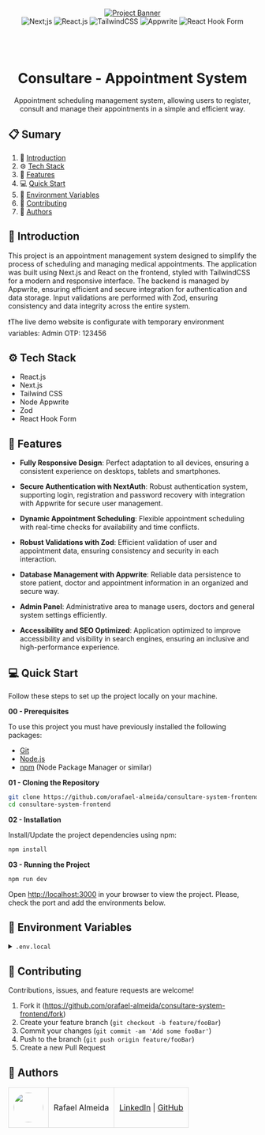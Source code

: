 
<div align="center">
  <br />
    <a href="https://github.com/orafael-almeida" target="_blank">
      <img src="https://github.com/orafael-almeida/consultare-system-frontend/blob/main/public/assets/images/consultare-readme.png?raw=true" alt="Project Banner">
    </a>
  <br />

  <div>
    <img src="https://img.shields.io/badge/-Next_JS-black?style=for-the-badge&logoColor=white&logo=next.js&color=black" alt="Next;js" />
    <img src="https://img.shields.io/badge/-React_JS-black?style=for-the-badge&logoColor=white&logo=react&color=61DAFB" alt="React.js" />
    <img src="https://img.shields.io/badge/-Tailwind_CSS-black?style=for-the-badge&logoColor=white&logo=tailwindcss&color=06B6D4" alt="TailwindCSS" />
    <img src="https://img.shields.io/badge/Appwrite-F02E65?style=for-the-badge&logo=Appwrite&logoColor=black" alt="Appwrite" />
    <img src="https://img.shields.io/badge/react--hook--form-EC5990?style=for-the-badge&logo=reacthookform&logoColor=white" alt="React Hook Form" />
  </div>
<br/><br/></br>
 
  <h1 align="center">Consultare - Appointment System</h1>

   <div align="center">
     Appointment scheduling management system, allowing users to register, consult and manage their appointments in a simple and efficient way.
    </div>
</div>

## 📋 <a name="table">Sumary</a>

1. 🚀 [Introduction](#introduction)
2. ⚙️ [Tech Stack](#tech-stack)
3. 🔋 [Features](#features)
4. 💻 [Quick Start](#quick-start)
5. 💾 [Environment Variables](#envs)
6. 🤝 [Contributing](#contributing)
7. 👥 [Authors](#authors)


## <a name="introduction">🚀 Introduction</a>

This project is an appointment management system designed to simplify the process of scheduling and managing medical appointments. The application was built using Next.js and React on the frontend, styled with TailwindCSS for a modern and responsive interface. The backend is managed by Appwrite, ensuring efficient and secure integration for authentication and data storage. Input validations are performed with Zod, ensuring consistency and data integrity across the entire system.

❗The live demo website is configurate with temporary environment variables:
Admin OTP: 123456

## <a name="tech-stack">⚙️ Tech Stack</a>

- React.js
- Next.js
- Tailwind CSS
- Node Appwrite
- Zod
- React Hook Form


## <a name="features">🔋 Features</a>

- **Fully Responsive Design**: Perfect adaptation to all devices, ensuring a consistent experience on desktops, tablets and smartphones.

- **Secure Authentication with NextAuth**: Robust authentication system, supporting login, registration and password recovery with integration with Appwrite for secure user management.

- **Dynamic Appointment Scheduling**: Flexible appointment scheduling with real-time checks for availability and time conflicts.

- **Robust Validations with Zod**: Efficient validation of user and appointment data, ensuring consistency and security in each interaction.

- **Database Management with Appwrite**: Reliable data persistence to store patient, doctor and appointment information in an organized and secure way.

- **Admin Panel**: Administrative area to manage users, doctors and general system settings efficiently.

- **Accessibility and SEO Optimized**: Application optimized to improve accessibility and visibility in search engines, ensuring an inclusive and high-performance experience.


## <a name="quick-start">💻 Quick Start</a>

Follow these steps to set up the project locally on your machine.

**00 - Prerequisites**

To use this project you must have previously installed the following packages:

- [Git](https://git-scm.com/)
- [Node.js](https://nodejs.org/en)
- [npm](https://www.npmjs.com/) (Node Package Manager or similar)

**01 - Cloning the Repository**

```bash
git clone https://github.com/orafael-almeida/consultare-system-frontend
cd consultare-system-frontend
```

**02 - Installation**

Install/Update the project dependencies using npm:

```bash
npm install
```

**03 - Running the Project**

```bash
npm run dev
```

Open [http://localhost:3000](http://localhost:3000) in your browser to view the project.
Please, check the port and add the environments below.

## <a name="envs">💾 Environment Variables</a>

<details>
<summary><code>.env.local</code></summary>

```
#Add the ids of yours tables provided by Appwrite.

NEXT_PUBLIC_ENDPOINT=https://cloud.appwrite.io/v1
PROJECT_ID=
API_KEY=
DATABASE_ID=
PATIENT_COLLECTION_ID=
APPOINTMENT_COLLECTION_ID=
NEXT_PUBLIC_BUCKET_ID=

NEXT_PUBLIC_ADMIN_PASSKEY=

```

</details>


## <a name="contributing">🤝 Contributing</a>

Contributions, issues, and feature requests are welcome!

1. Fork it (<https://github.com/orafael-almeida/consultare-system-frontend/fork>)
2. Create your feature branch (`git checkout -b feature/fooBar`)
3. Commit your changes (`git commit -am 'Add some fooBar'`)
4. Push to the branch (`git push origin feature/fooBar`)
5. Create a new Pull Request

## <a name="authors">👥 Authors</a>

<table style="border-collapse: collapse; table-layout: auto text-align: left;">

  <tbody>
    <tr>
      <td style="padding: 10px; border: 1px solid #ddd;">
        <img src="https://avatars.githubusercontent.com/u/173099475?v=4" width="60" style="border-radius: 50%; display: block; margin: 0 auto;">
      </td>
      <td style="padding: 10px; border: 1px solid #ddd;">Rafael Almeida</td>
      <td style="padding: 10px; border: 1px solid #ddd;">
        <a href="https://www.linkedin.com/in/orafael-almeida/" target="_blank">LinkedIn</a> |
        <a href="https://github.com/orafael-almeida" target="_blank">GitHub</a>
      </td>
    </tr>
  </tbody>
</table>
